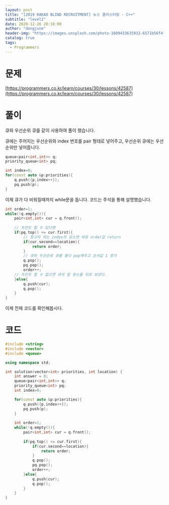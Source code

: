 ```yaml
---
layout: post
title: "[2019 KAKAO BLIND RECRUITMENT] 뉴스 클러스터링 - C++"
subtitle: "level2"
date: 2020-12-26 20:10:00
author: "dongjune"
header-img: "https://images.unsplash.com/photo-1609433635932-6571b56f4fd4?ixid=MXwxMjA3fDB8MHxwaG90by1wYWdlfHx8fGVufDB8fHw%3D&ixlib=rb-1.2.1&auto=format&fit=crop&w=1950&q=80"
catalog: true
tags:
  - Programmers
---
```

# 문제

[https://programmers.co.kr/learn/courses/30/lessons/42587](https://programmers.co.kr/learn/courses/30/lessons/42587)

# 풀이

큐와 우선순위 큐를 같이 사용하여 풀이 했습니다.

큐에는 주어지는 우선순위와 index 번호를 pair 형태로 넣어주고, 우선순위 큐에는 우선순위만 넣어줍니다.

```cpp
queue<pair<int,int>> q;
priority_queue<int> pq;

int index=0;
for(const auto &p:priorities){
    q.push({p,index++});
    pq.push(p);
}
```
  
이제 큐가 다 비워질때까지 while문을 돕니다. 코드는 주석을 통해 설명했습니다.
```c++
int order=1;
while(!q.empty()){
    pair<int,int> cur = q.front();
    
    // 프린트 할 수 있다면
    if(pq.top() <= cur.first){
        // 찾고자 하는 index의 요소면 바로 order값 return
        if(cur.second==location){
            return order;
        }
        // 큐와 우선순위 큐를 둘다 pop해주고 순서값 1 증가
        q.pop();
        pq.pop();
        order++;
    // 프린트 할 수 없으면 큐의 앞 원소를 뒤로 보낸다.
    }else{
        q.push(cur);
        q.pop();
    }
}
```
  
이제 전체 코드를 확인해봅시다.
# 코드

```cpp
#include <string>
#include <vector>
#include <queue>

using namespace std;

int solution(vector<int> priorities, int location) {
    int answer = 0;
    queue<pair<int,int>> q;
    priority_queue<int> pq;
    int index=0;

    for(const auto &p:priorities){
        q.push({p,index++});
        pq.push(p);
    }
    
    int order=1;
    while(!q.empty()){
        pair<int,int> cur = q.front();
        
        if(pq.top() <= cur.first){
            if(cur.second==location){
                return order;
            }
            q.pop();
            pq.pop();
            order++;
        }else{
            q.push(cur);
            q.pop();
        }
    }
}
```